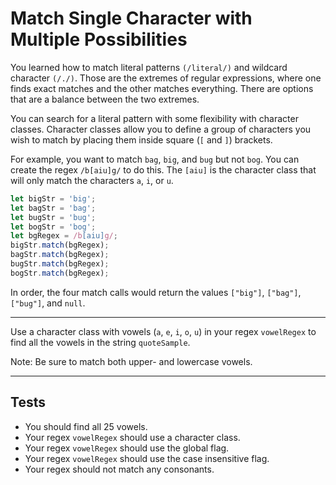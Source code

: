 # Match Single Character with Multiple Possibilities

You learned how to match literal patterns `(/literal/)` and wildcard character `(/./)`. Those are the extremes of regular expressions, where one finds exact matches and the other matches everything. There are options that are a balance between the two extremes.

You can search for a literal pattern with some flexibility with character classes. Character classes allow you to define a group of characters you wish to match by placing them inside square (`[` and `]`) brackets.

For example, you want to match `bag`, `big`, and `bug` but not `bog`. You can create the regex `/b[aiu]g/` to do this. The `[aiu]` is the character class that will only match the characters `a`, `i`, or `u`.

```js
let bigStr = 'big';
let bagStr = 'bag';
let bugStr = 'bug';
let bogStr = 'bog';
let bgRegex = /b[aiu]g/;
bigStr.match(bgRegex);
bagStr.match(bgRegex);
bugStr.match(bgRegex);
bogStr.match(bgRegex);
```

In order, the four match calls would return the values `["big"]`, `["bag"]`, `["bug"]`, and `null`.

---

Use a character class with vowels (`a`, `e`, `i`, `o`, `u`) in your regex `vowelRegex` to find all the vowels in the string `quoteSample`.

Note: Be sure to match both upper- and lowercase vowels.

---

## Tests

- You should find all 25 vowels.
- Your regex `vowelRegex` should use a character class.
- Your regex `vowelRegex` should use the global flag.
- Your regex `vowelRegex` should use the case insensitive flag.
- Your regex should not match any consonants.
